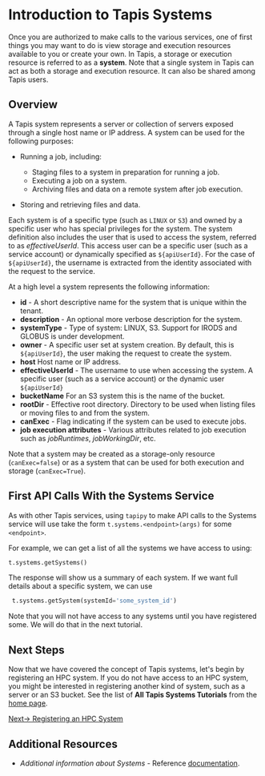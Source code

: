 # Introduction to Tapis Systems
Once you are authorized to make calls to the various services, one of first things you may 
want to do is view storage
and execution resources available to you or create your own. In Tapis, a storage or 
execution resource is referred
to as a **system**. Note that a single system in Tapis can act as both a storage and 
execution resource. It can also be shared among Tapis users.

## Overview
A Tapis system represents a server or collection of servers exposed through a single host name or IP address.
A system can be used for the following purposes:

* Running a job, including:

  * Staging files to a system in preparation for running a job.
  * Executing a job on a system.
  * Archiving files and data on a remote system after job execution.

* Storing and retrieving files and data.

Each system is of a specific type (such as `LINUX` or `S3`) and owned by a specific user 
who has special privileges for
the system. The system definition also includes the user that is used to access the system, 
referred to as
*effectiveUserId*. This access user can be a specific user (such as a service account) or dynamically specified as
``${apiUserId}``. For the case of ``${apiUserId}``, the username is extracted from the identity associated with the
request to the service.

At a high level a system represents the following information:

* **id** - A short descriptive name for the system that is unique within the tenant.
* **description** - An optional more verbose description for the system.
* **systemType** - Type of system: LINUX, S3. Support for  IRODS and GLOBUS is under development.
* **owner** - A specific user set at system creation. By default, this is ``${apiUserId}``, the user making the request to
              create the system.
* **host** Host name or IP address.
* **effectiveUserId** - The username to use when accessing the system. A specific user (such as a service account) or the dynamic user ``${apiUserId}``
* **bucketName** For an S3 system this is the name of the bucket.
* **rootDir** - Effective root directory. Directory to be used when listing files or moving files to and from the system.
* **canExec** - Flag indicating if the system can be used to execute jobs.
* **job execution attributes** - Various attributes related to job execution such as *jobRuntimes*, *jobWorkingDir*, etc.

Note that a system may be created as a storage-only resource (`canExec=false`) or as a system that can be used for both
execution and storage (`canExec=True`).

## First API Calls With the Systems Service
As with other Tapis services, using `tapipy` to make API calls to the Systems service will 
use take the form `t.systems.<endpoint>(args)` for some `<endpoint>`.  

For example, we can get a list of all the systems we have access to using:
```python
t.systems.getSystems()
```
The response will show us a summary of each system. If we want full details about a 
specific system, we can use

```python
 t.systems.getSystem(systemId='some_system_id')
```
Note that you will not have access to any systems until you have registered some. We will
do that in the next tutorial.

## Next Steps
Now that we have covered the concept of Tapis systems, let's begin by registering 
an HPC system. If you do not have access to an HPC system, you might be interested in 
registering another kind of system, such as a server or an S3 bucket. See the list
of **All Tapis Systems Tutorials** from the [home page](https://tapis-project.github.io/tutorials/).


 [Next-> Registering an HPC System](hpc.md)


## Additional Resources 
* _Additional information about Systems_ - Reference [documentation](https://tapis.readthedocs.io/en/latest/technical/systems.html).